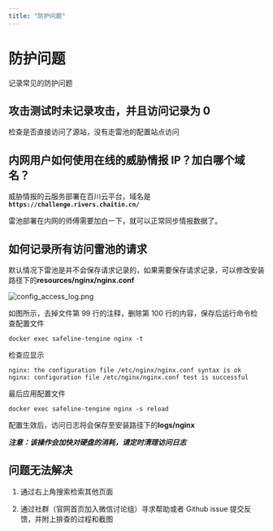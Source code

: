 ```yaml
---
title: "防护问题"
---
```


# 防护问题

记录常见的防护问题

## 攻击测试时未记录攻击，并且访问记录为 0

检查是否直接访问了源站，没有走雷池的配置站点访问

## 内网用户如何使用在线的威胁情报 IP？加白哪个域名？

威胁情报的云服务部署在百川云平台，域名是 **`https://challenge.rivers.chaitin.cn/`**

雷池部署在内网的师傅需要加白一下，就可以正常同步情报数据了。

## 如何记录所有访问雷池的请求

默认情况下雷池是并不会保存请求记录的，如果需要保存请求记录，可以修改安装路径下的**resources/nginx/nginx.conf**

![config_access_log.png](/images/docs/config_access_log.png)

如图所示，去掉文件第 99 行的注释，删除第 100 行的内容，保存后运行命令检查配置文件

```shell
docker exec safeline-tengine nginx -t
```

检查应显示

```shell
nginx: the configuration file /etc/nginx/nginx.conf syntax is ok
nginx: configuration file /etc/nginx/nginx.conf test is successful
```

最后应用配置文件

```shell
docker exec safeline-tengine nginx -s reload
```

配置生效后，访问日志将会保存至安装路径下的**logs/nginx**

**_注意：该操作会加快对硬盘的消耗，请定时清理访问日志_**

## 问题无法解决

1. 通过右上角搜索检索其他页面

2. 通过社群（官网首页加入微信讨论组）寻求帮助或者 Github issue 提交反馈，并附上排查的过程和截图
